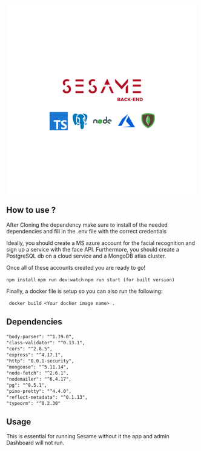
<p align="center">
 <img src="./SesameBackendwLogo.png" style="display:flex; justify-self:center; align-self: flex-start;">
</p>


## How to use ?

After Cloning the dependency make sure to install of the needed dependencies and fill in the .env file with the correct credentials

Ideally, you should create a MS azure account for the facial recognition and sign up a service with the face API.
Furthermore, you should create a PostgreSQL db on a cloud service and a MongoDB atlas cluster.

Once all of these accounts created you are ready to go!

   `npm install`
   `npm run dev:watch`
   `npm run start (for built version)`

Finally, a docker file is setup so you can also run the following:

` docker build <Your docker image name> .`

## Dependencies
    "body-parser": "^1.19.0",
    "class-validator": "^0.13.1",
    "cors": "^2.8.5",
    "express": "^4.17.1",
    "http": "0.0.1-security",
    "mongoose": "^5.11.14",
    "node-fetch": "^2.6.1",
    "nodemailer": "^6.4.17",
    "pg": "^8.5.1",
    "pino-pretty": "^4.4.0",
    "reflect-metadata": "^0.1.13",
    "typeorm": "^0.2.30"

## Usage

This is essential for running Sesame without it the app and admin Dashboard will not run.

